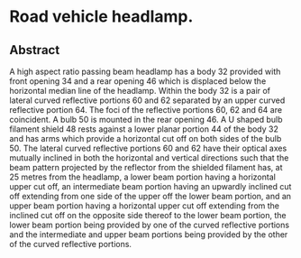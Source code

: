 # Road vehicle headlamp.

## Abstract
A high aspect ratio passing beam headlamp has a body 32 provided with front opening 34 and a rear opening 46 which is displaced below the horizontal median line of the headlamp. Within the body 32 is a pair of lateral curved reflective portions 60 and 62 separated by an upper curved reflective portion 64. The foci of the reflective portions 60, 62 and 64 are coincident. A bulb 50 is mounted in the rear opening 46. A U shaped bulb filament shield 48 rests against a lower planar portion 44 of the body 32 and has arms which provide a horizontal cut off on both sides of the bulb 50. The lateral curved reflective portions 60 and 62 have their optical axes mutually inclined in both the horizontal and vertical directions such that the beam pattern projected by the reflector from the shielded filament has, at 25 metres from the headlamp, a lower beam portion having a horizontal upper cut off, an intermediate beam portion having an upwardly inclined cut off extending from one side of the upper off the lower beam portion, and an upper beam portion having a horizontal upper cut off extending from the inclined cut off on the opposite side thereof to the lower beam portion, the lower beam portion being provided by one of the curved reflective portions and the intermediate and upper beam portions being provided by the other of the curved reflective portions.